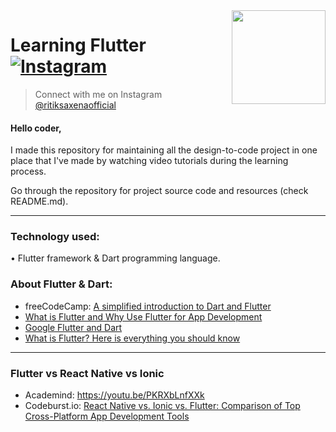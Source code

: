 <img src="https://user-images.githubusercontent.com/62079355/121505629-9f847180-ca00-11eb-8db6-155e61a091a5.png" align="right" style: height=150 width=150/>

# Learning Flutter [![Instagram](https://img.shields.io/twitter/url?label=%40ritiksaxenaofficial&logo=Instagram&style=social&url=https%3A%2F%2Fwww.instagram.com%2Fritiksaxenaofficial%2F)](https://www.instagram.com/ritiksaxenaofficial/)
> Connect with me on Instagram <a href='https://www.instagram.com/ritiksaxenaofficial/'>@ritiksaxenaofficial</a>


#### Hello coder,
I made this repository for maintaining all the design-to-code project in one place that I've made by watching video tutorials during the learning process.

Go through the repository for project source code and resources (check README.md).


---

### Technology used:
<span>&#8226;</span>  Flutter framework & Dart programming language.

### About Flutter & Dart:
- freeCodeCamp: [A simplified introduction to Dart and Flutter](https://www.freecodecamp.org/news/https-medium-com-rahman-sameeha-whats-flutter-an-intro-to-dart-6fc42ba7c4a3/)
- [What is Flutter and Why Use Flutter for App Development](https://nix-united.com/blog/the-pros-and-cons-of-flutter-in-mobile-application-development/)
- [Google Flutter and Dart](https://dzone.com/articles/google-flutter-and-dart)
- [What is Flutter? Here is everything you should know](https://dzone.com/articles/google-flutter-and-dart)

---

### Flutter vs React Native vs Ionic
- Academind: https://youtu.be/PKRXbLnfXXk 
- Codeburst.io: [React Native vs. Ionic vs. Flutter: Comparison of Top Cross-Platform App Development Tools](https://codeburst.io/react-native-vs-ionic-vs-flutter-comparison-of-top-cross-platform-app-development-tools-71c8011309ac)
